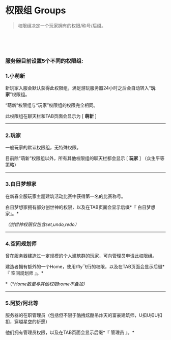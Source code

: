 # 权限组 Groups

> 权限组决定一个玩家拥有的权限/称号/后缀。

<br>
<br>
<br>

### 服务器目前设置5个不同的权限组:

### 1.小萌新

新玩家入服会默认获得此权限组，满足游玩服务器24小时之后会自动转入“**玩家**”权限组。

“萌新”权限组与“玩家”权限组的权限完全相同。

此权限组在聊天栏和TAB页面会显示为 [ **萌新** ]

------

### 2.玩家

一般玩家的默认权限组，无特殊权限。

目前除“萌新”权限组以外，所有其他权限组的聊天栏都会显示 [ **玩家** ]  （众生平等策略）

------

### 3.白日梦想家

在新春全服玩家主题建筑活动比赛中获得第一名的比赛称号。

白日梦想家拥有部分创世神的权限，以及在TAB页面会显示后缀*『 白日梦想家』。*

*（创世神权限仅包含set,undo,redo）*

------

### 4.空间规划师

曾在服务器建造过一定规模的个人建筑群的玩家，可向管理员申请此权限组。

建造者拥有额外的一个Home，使用/fly飞行的权限，以及在TAB页面会显示后缀*『 空间规划师 』。*

*（**Home数量与其他权限home不叠加）*

------

### 5.阿於/阿北等

服务器的在职管理员（包括但不限于酷拽炫酷吊炸天的富豪建筑师，U扣U扣U扣扣，穿越星空的祈愿）

他们拥有管理员权限，以及在TAB页面会显示后缀*『 管理员 』。*